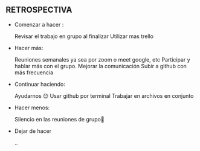 ## RETROSPECTIVA


- Comenzar a hacer :

   Revisar el trabajo en grupo al finalizar
   Utilizar mas trello

- Hacer más:

   Reuniones semanales ya sea por zoom o meet google, etc
   Participar y hablar más con el grupo.
   Mejorar la comunicación
   Subir a github con más frecuencia

- Continuar haciendo:

   Ayudarnos 😊
   Usar github por terminal
   Trabajar en archivos en conjunto
   

- Hacer menos:

   Silencio en las reuniones de grupo👻

- Dejar de hacer 

  ..
